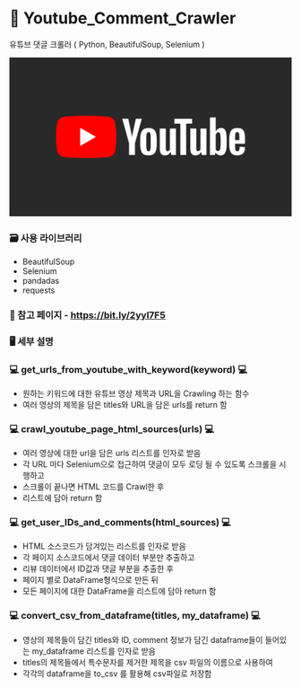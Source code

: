 # 🐽 Youtube_Comment_Crawler
유튜브 댓글 크롤러 ( Python, BeautifulSoup, Selenium )
<p align="center">
  <img width=800 src="./images/youtube_logo.png">
</p>

### 🗃 사용 라이브러리
- BeautifulSoup
- Selenium
- pandadas
- requests

### 📝 참고 페이지 - https://bit.ly/2yyl7F5

### 🖥 세부 설명

### 💻 get_urls_from_youtube_with_keyword(keyword) 💻
- 원하는 키워드에 대한 유튜브 영상 제목과 URL을 Crawling 하는 함수
- 여러 영상의 제목을 담은 titles와 URL을 담은 urls를 return 함

### 💻 crawl_youtube_page_html_sources(urls) 💻
- 여러 영상에 대한 url을 담은 urls 리스트를 인자로 받음
- 각 URL 마다 Selenium으로 접근하여 댓글이 모두 로딩 될 수 있도록 스크롤을 시행하고
- 스크롤이 끝나면 HTML 코드를 Crawl한 후 
- 리스트에 담아 return 함

### 💻 get_user_IDs_and_comments(html_sources) 💻
- HTML 소스코드가 담겨있는 리스트를 인자로 받음
- 각 페이지 소스코드에서 댓글 데이터 부분만 추출하고
- 리뷰 데이터에서 ID값과 댓글 부분을 추출한 후
- 페이지 별로 DataFrame형식으로 만든 뒤
- 모든 페이지에 대한 DataFrame을 리스트에 담아 return 함

### 💻 convert_csv_from_dataframe(titles, my_dataframe) 💻
- 영상의 제목들이 담긴 titles와 ID, comment 정보가 담긴 dataframe들이 들어있는 my_dataframe 리스트를 인자로 받음
- titles의 제목들에서 특수문자를 제거한 제목을 csv 파일의 이름으로 사용하여
- 각각의 dataframe을 to_csv 를 활용해 csv파일로 저장함
